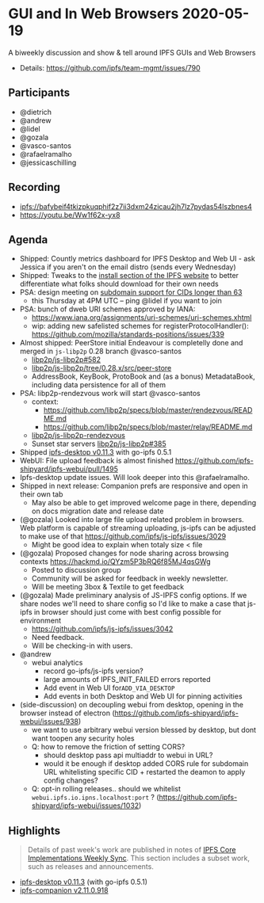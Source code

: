 # GUI and In Web Browsers 2020-05-19

A biweekly discussion and show & tell around IPFS GUIs and Web Browsers

* Details: https://github.com/ipfs/team-mgmt/issues/790

## Participants
- @dietrich
- @andrew
- @lidel 
- @gozala 
- @vasco-santos
- @rafaelramalho 
- @jessicaschilling

## Recording

- [ipfs://bafybeif4tkizpkuqphif2z7ii3dxm24zicau2jh7lz7pydas54lszbnes4](https://dweb.link/ipfs/bafybeif4tkizpkuqphif2z7ii3dxm24zicau2jh7lz7pydas54lszbnes4)
- https://youtu.be/Ww1f62x-yx8 

## Agenda

- Shipped: Countly metrics dashboard for IPFS Desktop and Web UI - ask Jessica if you aren't on the email distro (sends every Wednesday)
- Shipped: Tweaks to the [install section of the IPFS website](https://ipfs.io/#install) to better differentiate what folks should download for their own needs
- PSA: design meeting on [subdomain support for CIDs longer than 63](https://github.com/ipfs/go-ipfs/issues/7318)
  - this Thursday at 4PM UTC – ping @lidel if you want to join
- PSA: bunch of dweb URI schemes approved by IANA:
    - https://www.iana.org/assignments/uri-schemes/uri-schemes.xhtml
    - wip: adding new safelisted schemes for registerProtocolHandler(): https://github.com/mozilla/standards-positions/issues/339
- Almost shipped: PeerStore initial Endeavour is completelly done and merged in `js-libp2p` 0.28 branch @vasco-santos
    - [libp2p/js-libp2p#582](https://github.com/libp2p/js-libp2p/issues/582) 
    - [libp2p/js-libp2p/tree/0.28.x/src/peer-store](https://github.com/libp2p/js-libp2p/tree/0.28.x/src/peer-store)
    - AddressBook, KeyBook, ProtoBook and (as a bonus) MetadataBook, including data persistence for all of them
- PSA: libp2p-rendezvous work will start @vasco-santos
    - context:
        - https://github.com/libp2p/specs/blob/master/rendezvous/README.md
        - https://github.com/libp2p/specs/blob/master/relay/README.md 
    - [libp2p/js-libp2p-rendezvous](https://github.com/libp2p/js-libp2p-rendezvous)
    - Sunset star servers [libp2p/js-libp2p#385](https://github.com/libp2p/js-libp2p/issues/385)
- Shipped [ipfs-desktop v0.11.3](https://github.com/ipfs-shipyard/ipfs-desktop/releases/tag/v0.11.3) with go-ipfs 0.5.1
- WebUI: File upload feedback is almost finished https://github.com/ipfs-shipyard/ipfs-webui/pull/1495
- Ipfs-desktop update issues. Will look deeper into this @rafaelramalho.
- Shipped in next release: Companion prefs are responsive and open in their own tab
    - May also be able to get improved welcome page in there, depending on docs migration date and release date
- (@gozala) Looked into large file upload related problem in browsers. Web platform is capable of streaming uploading, js-ipfs can be adjusted to make use of that https://github.com/ipfs/js-ipfs/issues/3029
    - Might be good idea to explain when totaly size < file
- (@gozala) Proposed changes for node sharing across browsing contexts https://hackmd.io/QYzm5P3bRQ6f85MJ4qsGWg
    - Posted to discussion group
    - Community will be asked for feedback in weekly newsletter.
    - Will be meeting 3box & Textile to get feedback
- (@gozala) Made preliminary analysis of JS-IPFS config options. If we share nodes we'll need to share config so I'd like to make a case that js-ipfs in browser should just come with best config possible for environment
    - https://github.com/ipfs/js-ipfs/issues/3042
    - Need feedback.
    - Will be checking-in with users.
- @andrew
    - webui analytics
        - record go-ipfs/js-ipfs version?
        - large amounts of IPFS_INIT_FAILED errors reported
        - Add event in Web UI for`ADD_VIA_DESKTOP`
        - Add events in both Desktop and Web UI for pinning activities
- (side-discussion) on decoupling webui from desktop, opening in the browser instead of electron
  (https://github.com/ipfs-shipyard/ipfs-webui/issues/938)
    - we want to use arbitrary webui version blessed by desktop, but dont want toopen any security holes
    - Q: how to remove the friction of setting CORS?
        - should desktop pass api multiaddr to webui in URL? 
        - would it be enough if desktop added CORS rule for subdomain URL whitelisting specific CID + restarted the deamon to apply config changes? 
    - Q: opt-in rolling releases.. should we whitelist `webui.ipfs.io.ipns.localhost:port` ? (https://github.com/ipfs-shipyard/ipfs-webui/issues/1032)

## Highlights

> Details of past week's work are published in notes of [IPFS Core Implementations Weekly Sync](https://github.com/ipfs/team-mgmt/issues/992). This section includes a subset  work, such as releases and announcements.

- [ipfs-desktop v0.11.3](https://github.com/ipfs-shipyard/ipfs-desktop/releases/tag/v0.11.3) (with go-ipfs 0.5.1)
- [ipfs-companion v2.11.0.918](https://github.com/ipfs-shipyard/ipfs-companion/releases/tag/v2.11.0.918)
